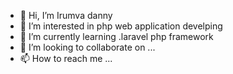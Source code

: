 - 👋 Hi, I’m Irumva danny
- 👀 I’m interested in php web application develping 
- 🌱 I’m currently learning .laravel php framework
- 💞️ I’m looking to collaborate on ...
- 📫 How to reach me ...

<!---
thundergreenboi/thundergreenboi is a ✨ special ✨ repository because its `README.md` (this file) appears on your GitHub profile.
You can click the Preview link to take a look at your changes.
--->
